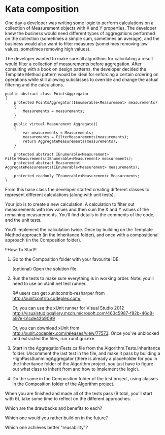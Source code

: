 # Kata composition

One day a developer was writing some logic to perform calculations on 
a collection of Measurement objects with X and Y properties. The developer knew
the business would need different types of aggregations performed on the collection 
(sometimes a simple sum, sometimes an average), and the business would also want
to filter measures (sometimes removing low values, sometimes removing high values). 

The developer wanted to make sure all algorithms for calculating a result
would filter a collection of measurements before aggregation. After consulting
with a book on design patterns, the developer decided the Template Method pattern would be
ideal for enforcing a certain ordering on operations while still allowing subclasses to override
and change the actual filtering and the calculations. 

	public abstract class PointsAggregator
	{
		protected PointsAggregator(IEnumerable<Measurement> measurements)
		{
			Measurements = measurements;
		}
	
		public virtual Measurement Aggregate()
		{
			var measurements = Measurements;
			measurements = FilterMeasurements(measurements);
			return AggregateMeasurements(measurements);
		}
	
		protected abstract IEnumerable<Measurement> FilterMeasurements(IEnumerable<Measurement> measurements);
		protected abstract Measurement AggregateMeasurements(IEnumerable<Measurement> measurements);
			
		protected readonly IEnumerable<Measurement> Measurements;
	} 

From this base class the developer started creating different classes to represent 
different calculations (along with unit tests).

Your job is to create a new calculation. A calculation to filter out measurements with low values
and then sum the X and Y values of the remaining measurements. You'll find details in the comments 
of the code, and the unit tests. 

You'll implement the calculation twice. Once by building on the 
Template Method approach (in the Inheritance folder), and once with a compositional 
approach (in the Composition folder).  

!!How To Start!!

  1. Go to the Composition folder with your favourite IDE.
     
	 (optional) Open the solution file. 

  2.	Run the tests to make sure everything is in working order.
		Note: you'll need to use an xUnit.net test runner. 
		
		R# users can get xunitcontrib-resharper from http://xunitcontrib.codeplex.com/
		
		Or, you can use the xUnit runner for Visual Studio 2012 http://visualstudiogallery.msdn.microsoft.com/463c5987-f82b-46c8-a97e-b1cde42b9099
		
		Or, you can download xUnit from http://xunit.codeplex.com/releases/view/77573.
		Once you've unblocked and extracted the files, run xunit.gui.exe.

  3.	Start in the AggregationTests.cs file from the Algorithm.Tests.Inheritance folder.
		Uncomment the last test in the file, and make it pass by building a 
		HighPassSummingAggregator (there is already a placeholder for you in the Inheritance
		folder of the Algorithm project, you just 
		have to figure out what class to inherit from and how to implement the logic).

  4.    Do the same in the Composition folder of the test project, using classes in 
		the Composition folder of the Algorithm project. 
  
  When you are finished and made all of the tests pass (9 total, you'll start with 6), take
  some time to reflect on the different approaches. 
  
  Which are the drawbacks and benefits to each?
  
  Which one would you rather build on in the future? 

  Which one achieves better "reusability"?



 
